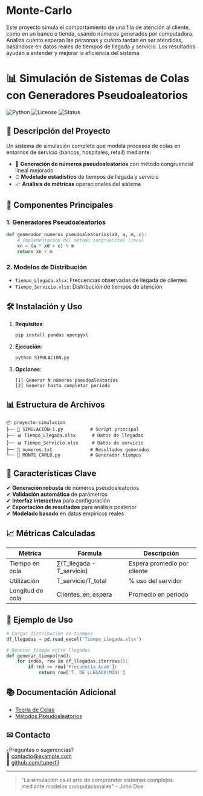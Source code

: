 # Monte-Carlo
Este proyecto simula el comportamiento de una fila de atención al cliente, como en un banco o tienda, usando números generados por computadora. Analiza cuánto esperan las personas y cuánto tardan en ser atendidas, basándose en datos reales de tiempos de llegada y servicio. Los resultados ayudan a entender y mejorar la eficiencia del sistema.

# 📊 Simulación de Sistemas de Colas con Generadores Pseudoaleatorios

![Python](https://img.shields.io/badge/Python-3.8%2B-blue)
![License](https://img.shields.io/badge/License-MIT-green)
![Status](https://img.shields.io/badge/Status-Active-brightgreen)

## 🌟 Descripción del Proyecto

Un sistema de simulación completo que modela procesos de colas en entornos de servicio (bancos, hospitales, retail) mediante:

- 🔢 **Generación de números pseudoaleatorios** con método congruencial lineal mejorado
- ⏱ **Modelado estadístico** de tiempos de llegada y servicio
- 📈 **Análisis de métricas** operacionales del sistema

## 🧩 Componentes Principales

### 1. Generadores Pseudoaleatorios
```python
def generador_numeros_pseudoaleatorios(x0, a, m, c):
    # Implementación del método congruencial lineal
    xn = (a * x0 + c) % m
    return xn / m
```

### 2. Modelos de Distribución
- `Tiempo_Llegada.xlsx`: Frecuencias observadas de llegada de clientes
- `Tiempo_Servicio.xlsx`: Distribución de tiempos de atención

## 🛠 Instalación y Uso

1. **Requisitos**:
   ```bash
   pip install pandas openpyxl
   ```

2. **Ejecución**:
   ```bash
   python SIMULACIÓN.py
   ```

3. **Opciones**:
   ```
   [1] Generar N números pseudoaleatorios
   [2] Generar hasta completar período
   ```

## 📊 Estructura de Archivos

```
📦 proyecto-simulacion
├── 📄 SIMULACIÓN-1.py          # Script principal
├── 📊 Tiempo_Llegada.xlsx      # Datos de llegadas
├── 📊 Tiempo_Servicio.xlsx     # Datos de servicio
├── 📄 numeros.txt              # Resultados generados
└── 📄 MONTE CARLO.py           # Generador tiempos
```

## 📌 Características Clave

✔ **Generación robusta** de números pseudoaleatorios  
✔ **Validación automática** de parámetros  
✔ **Interfaz interactiva** para configuración  
✔ **Exportación de resultados** para análisis posterior  
✔ **Modelado basado** en datos empíricos reales  

## 📈 Métricas Calculadas

| Métrica               | Fórmula                     | Descripción                  |
|-----------------------|----------------------------|-----------------------------|
| Tiempo en cola        | ∑(T_llegada - T_servicio) | Espera promedio por cliente |
| Utilización           | T_servicio/T_total        | % uso del servidor          |
| Longitud de cola      | Clientes_en_espera        | Promedio en periodo        |

## 📝 Ejemplo de Uso

```python
# Cargar distribución de tiempos
df_llegadas = pd.read_excel('Tiempo_Llegada.xlsx')

# Generar tiempo entre llegadas
def generar_tiempo(rnd):
    for index, row in df_llegadas.iterrows():
        if rnd <= row['Frecuencia Acum']:
            return row['T. DE LLEGADA(MIN)']
```

## 📚 Documentación Adicional

- [Teoría de Colas](https://es.wikipedia.org/wiki/Teoría_de_colas)
- [Métodos Pseudoaleatorios](https://www.sciencedirect.com/topics/computer-science/pseudo-random-number)

## ✉ Contacto

¿Preguntas o sugerencias?  
📧 contacto@example.com  
🔗 [github.com/tuperfil](https://github.com/tuperfil)

---

> "La simulación es el arte de comprender sistemas complejos mediante modelos computacionales" - John Doe
